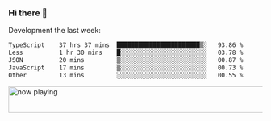 ### Hi there 👋

Development the last week:
<!--START_SECTION:waka-->

```txt
TypeScript    37 hrs 37 mins  ███████████████████████▒░   93.86 %
Less          1 hr 30 mins    █░░░░░░░░░░░░░░░░░░░░░░░░   03.78 %
JSON          20 mins         ▒░░░░░░░░░░░░░░░░░░░░░░░░   00.87 %
JavaScript    17 mins         ▒░░░░░░░░░░░░░░░░░░░░░░░░   00.73 %
Other         13 mins         ░░░░░░░░░░░░░░░░░░░░░░░░░   00.55 %
```

<!--END_SECTION:waka-->

<!--
**JASONPANGGO/jasonpanggo** is a ✨ _special_ ✨ repository because its `README.md` (this file) appears on your GitHub profile.

Here are some ideas to get you started:

- 🔭 I’m currently working on ...
- 🌱 I’m currently learning ...
- 👯 I’m looking to collaborate on ...
- 🤔 I’m looking for help with ...
- 💬 Ask me about ...
- 📫 How to reach me: ...
- 😄 Pronouns: ...
- ⚡ Fun fact: ...
-->

<a href="https://volt.fm/user/q8yd9e79csfr57rt" target="_blank"><img src="https://spotify-badge-egoist.vercel.app/api/now-playing" width="540" height="52" alt="now playing"></a>
